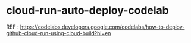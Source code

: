 # cloud-run-auto-deploy-codelab
REF : https://codelabs.developers.google.com/codelabs/how-to-deploy-github-cloud-run-using-cloud-build?hl=en
